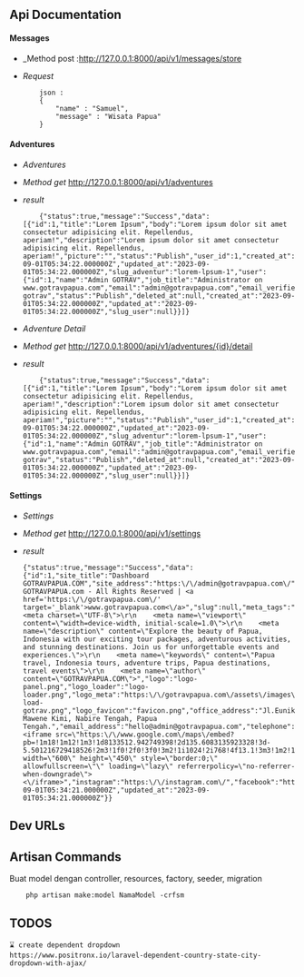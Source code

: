 ## Api Documentation

#### Messages

-   \_Method post :http://127.0.0.1:8000/api/v1/messages/store

-   _Request_

    ```
        json :
        {
            "name" : "Samuel",
            "message" : "Wisata Papua"
        }
    ```

#### Adventures

-   _Adventures_
-   _Method get_ http://127.0.0.1:8000/api/v1/adventures

-   _result_

    ```
        {"status":true,"message":"Success","data":[{"id":1,"title":"Lorem Ipsum","body":"Lorem ipsum dolor sit amet consectetur adipisicing elit. Repellendus, aperiam!","description":"Lorem ipsum dolor sit amet consectetur adipisicing elit. Repellendus, aperiam!","picture":"","status":"Publish","user_id":1,"created_at":"2023-09-01T05:34:22.000000Z","updated_at":"2023-09-01T05:34:22.000000Z","slug_adventur":"lorem-lpsum-1","user":{"id":1,"name":"Admin GOTRAV","job_title":"Administrator on www.gotravpapua.com","email":"admin@gotravpapua.com","email_verified_at":null,"picture":"00.jpg","slug":"admin-gotrav","status":"Publish","deleted_at":null,"created_at":"2023-09-01T05:34:22.000000Z","updated_at":"2023-09-01T05:34:22.000000Z","slug_user":null}}]}
    ```

-   _Adventure Detail_
-   _Method get_ http://127.0.0.1:8000/api/v1/adventures/{id}/detail

-   _result_

    ```
        {"status":true,"message":"Success","data":[{"id":1,"title":"Lorem Ipsum","body":"Lorem ipsum dolor sit amet consectetur adipisicing elit. Repellendus, aperiam!","description":"Lorem ipsum dolor sit amet consectetur adipisicing elit. Repellendus, aperiam!","picture":"","status":"Publish","user_id":1,"created_at":"2023-09-01T05:34:22.000000Z","updated_at":"2023-09-01T05:34:22.000000Z","slug_adventur":"lorem-lpsum-1","user":{"id":1,"name":"Admin GOTRAV","job_title":"Administrator on www.gotravpapua.com","email":"admin@gotravpapua.com","email_verified_at":null,"picture":"00.jpg","slug":"admin-gotrav","status":"Publish","deleted_at":null,"created_at":"2023-09-01T05:34:22.000000Z","updated_at":"2023-09-01T05:34:22.000000Z","slug_user":null}}]}
    ```

#### Settings

-   _Settings_
-   _Method get_ http://127.0.0.1:8000/api/v1/settings

-   _result_

    ```
    {"status":true,"message":"Success","data":{"id":1,"site_title":"Dashboard GOTRAVPAPUA.COM","site_address":"https:\/\/admin@gotravpapua.com\/","copyright":"2023, GOTRAVPAPUA.com - All Rights Reserved | <a href='https:\/\/gotravpapua.com\/' target='_blank'>www.gotravpapua.com<\/a>","slug":null,"meta_tags":"<meta charset=\"UTF-8\">\r\n    <meta name=\"viewport\" content=\"width=device-width, initial-scale=1.0\">\r\n    <meta name=\"description\" content=\"Explore the beauty of Papua, Indonesia with our exciting tour packages, adventurous activities, and stunning destinations. Join us for unforgettable events and experiences.\">\r\n    <meta name=\"keywords\" content=\"Papua travel, Indonesia tours, adventure trips, Papua destinations, travel events\">\r\n    <meta name=\"author\" content=\"GOTRAVPAPUA.COM\">","logo":"logo-panel.png","logo_loader":"logo-loader.png","logo_meta":"https:\/\/gotravpapua.com\/assets\/images\/pre-load-gotrav.png","logo_favicon":"favicon.png","office_address":"Jl.Eunike Mawene Kimi, Nabire Tengah, Papua Tengah.","email_address":"hello@admin@gotravpapua.com","telephone":"085243800061","google_map_embed":"<iframe src=\"https:\/\/www.google.com\/maps\/embed?pb=!1m18!1m12!1m3!1d8133512.942749398!2d135.6083135923328!3d-5.501216729418526!2m3!1f0!2f0!3f0!3m2!1i1024!2i768!4f13.1!3m3!1m2!1s0x684a0316a5130283%3A0xf0d0324058e7ea8!2sNew%20Guinea!5e0!3m2!1sen!2sid!4v1693062291541!5m2!1sen!2sid\" width=\"600\" height=\"450\" style=\"border:0;\" allowfullscreen=\"\" loading=\"lazy\" referrerpolicy=\"no-referrer-when-downgrade\"><\/iframe>","instagram":"https:\/\/instagram.com\/","facebook":"https:\/\/facebook.com\/","twitter":"https:\/\/twitter.com\/","tiktok":"https:\/\/tiktok.com\/","linkedin":"https:\/\/linkedin.com\/","youtube":"https:\/\/www.youtube.com\/","logo_dashboard_lg_dark":"logo_lg_dark.png","logo_dashboard_sm_dark":"logo_sm_dark.png","logo_dashboard_lg_light":"logo_lg_light.png","logo_dashboard_sm_light":"logo_sm_light.png","created_at":"2023-09-01T05:34:21.000000Z","updated_at":"2023-09-01T05:34:21.000000Z"}}
    ```

## Dev URLs

## Artisan Commands

Buat model dengan controller, resources, factory, seeder, migration

```
    php artisan make:model NamaModel -crfsm
```

## TODOS

    ⌛ create dependent dropdown
    https://www.positronx.io/laravel-dependent-country-state-city-dropdown-with-ajax/
